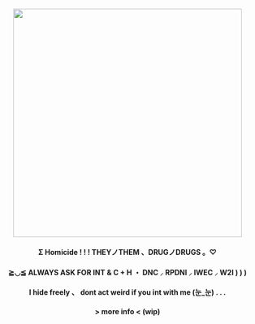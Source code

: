 <h4 align="center"><img src="https://i.pinimg.com/originals/16/01/31/1601318361f4c96a6fbaf816a4e405c3.png" height="450"/></h4>
<h4 align="center">Σ Homicide ! ! ! THEYノTHEM 、DRUGノDRUGS 。♡</h3>
<h4 align="center"> ≧◡≦ ALWAYS ASK FOR INT & C + H ・ DNC ⸝ RPDNI ⸝ IWEC ⸝  W2I ) ) )</h3>
<h4 align="center"> I hide freely 、 dont act weird if you int with me (눈_눈) . . .</h3>
<h4 align="center"> > more info < (wip) </h3>
